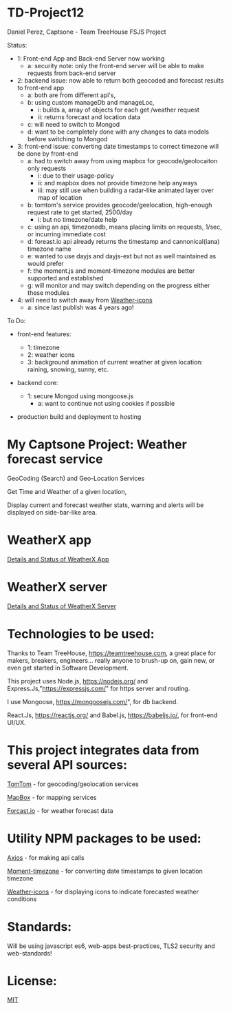 # TD-Project12
Daniel Perez, Captsone - Team TreeHouse FSJS Project

Status:

  - 1: Front-end App and Back-end Server now working
      - a: security note: only the front-end server will be able to make requests from back-end server 
  - 2: backend issue: now able to return both geocoded and forecast results to front-end app
      - a: both are from different api's,
      - b: using custom manageDb and manageLoc,
           - i: builds a, array of objects for each get /weather request
           - ii: returns forecast and location data
      - c: will need to switch to Mongod
      - d: want to be completely done with any changes to data models before switching to Mongod
  - 3: front-end issue: converting date timestamps to correct timezone will be done by front-end
      - a: had to switch away from using mapbox for geocode/geolocaiton only requests
           - i: due to their usage-policy
           - ii: and mapbox does not provide timezone help anyways
           - iii: may still use when building a radar-like animated layer over map of location
      - b: tomtom's service provides geocode/geelocation, high-enough request rate to get started, 2500/day
           - i: but no timezone/date help
      - c: using an api, timezonedb, means placing limits on requests, 1/sec, or incurring immediate cost
      - d: foreast.io api already returns the timestamp and cannonical(iana) timezone name
      - e: wanted to use dayjs and dayjs-ext but not as well maintained as would prefer
      - f: the moment.js and moment-timezone modules are better supported and established
      - g: will monitor and may switch depending on the progress either these modules
  - 4: will need to switch away from [Weather-icons](https://www.npmjs.com/package/weather-icons)
      - a: since last publish was 4 years ago!

To Do:

  - front-end features:
    - 1: timezone
    - 2: weather icons
    - 3: background animation of current weather at given location: raining, snowing, sunny, etc.

  - backend core:
    - 1: secure Mongod using mongoose.js
      - a: want to continue not using cookies if possible

  - production build and deployment to hosting


# My Captsone Project:  Weather forecast service  

GeoCoding (Search) and Geo-Location Services

Get Time and Weather of a given location,

Display current and forecast weather stats, warning and alerts will be displayed on side-bar-like area.

# WeatherX app

[Details and Status of WeatherX App](https://github.com/pereznetworks/TD-Project12/blob/master/WeatherX/README.md)

# WeatherX server

[Details and Status of WeatherX Server](https://github.com/pereznetworks/TD-Project12/blob/master/WeatherX-Server/readme.md)

# Technologies to be used:

Thanks to Team TreeHouse, https://teamtreehouse.com, a great place for makers, breakers, engineers... really anyone to brush-up on, gain new, or even get started in Software Development.

This project uses Node.js, https://nodejs.org/ and Express.Js,"https://expressjs.com/" for https server and routing.

I use Mongoose, https://mongoosejs.com/", for db backend.

React.Js, https://reactjs.org/ and Babel.js, https://babeljs.io/, for front-end UI/UX.

# This project integrates data from several API sources:  

[TomTom](https://developer.tomtom.com/maps-sdk-web) - for geocoding/geolocation services

[MapBox](https://www.mapbox.com/) - for mapping services

[Forcast.io](https://darksky.net/dev/docs) - for weather forecast data


# Utility NPM packages to be used:

[Axios](https://www.npmjs.com/package/axios) - for making api calls

[Moment-timezone](https://github.com/moment/moment-timezone) - for converting date timestamps to given location timezone

[Weather-icons](https://www.npmjs.com/package/weather-icons) - for displaying icons to indicate forecasted weather conditions

# Standards:

Will be using javascript es6, web-apps best-practices, TLS2 security and web-standards!

# License:

[MIT](https://github.com/pereznetworks/TD-Project12/blob/master/LICENSE)
